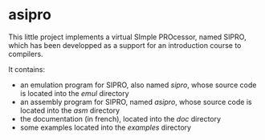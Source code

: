 # asipro

This little project implements a virtual SImple PROcessor, named SIPRO, which has been developped as a support for an introduction course to compilers.

It contains:
- an emulation program for SIPRO, also named *sipro*, whose source code is located into the *emul* directory
- an assembly program for SIPRO, named *asipro*, whose source code is located into the *asm* directory
- the documentation (in french), located into the *doc* directory
- some examples located into the *examples* directory
